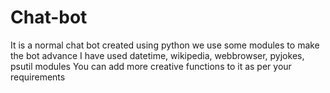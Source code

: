 # Chat-bot
It is a normal chat bot created using python we use some modules to make the bot advance
I have used datetime, wikipedia, webbrowser, pyjokes, psutil modules
You can add more creative functions to it as per your requirements
